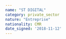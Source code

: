 ```yaml
---
name: "ST DIGITAL"
category: private_sector
nature: "Entreprise"
nationality: CMR
date_signed: '2018-11-12'
---
```

    